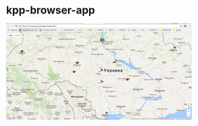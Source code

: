 # kpp-browser-app
![alt text](https://github.com/Bushynska/kpp-browser-app/blob/master/example.PNG)
